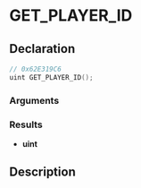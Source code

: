 # GET_PLAYER_ID

## Declaration
```cpp
// 0x62E319C6
uint GET_PLAYER_ID();
```

### Arguments

### Results
- **uint**

## Description
